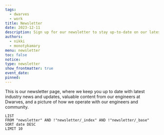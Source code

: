 ```yaml
---
tags:
  - dwarves
  - work
title: Newsletter
date: 2023-12-11
description: Sign up for our newsletter to stay up-to-date on our latest news, tips, and updates. We'll deliver valuable content straight to your inbox, keeping you informed and engaged with stuff happening at Dwarves.
authors:
  - nikki
  - monotykamary
menu: newsletter
toc: false
notice: 
type: newsletter
show_frontmatter: true
event_date: 
pinned:
---
```

This is our newsletter page, where we keep you up to date with latest industry news and updates, valuable content from our engineers at Dwarves, and a picture of how we operate with our engineers and community.

```dataview
LIST
FROM "newsletter" AND !"newsletter/_index" AND !"newsletter/_base"
SORT date DESC
LIMIT 10
```
